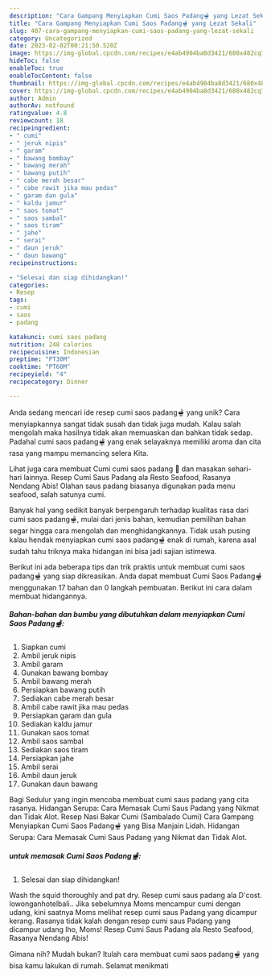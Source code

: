 ```yaml
---
description: "Cara Gampang Menyiapkan Cumi Saos Padang🫕 yang Lezat Sekali"
title: "Cara Gampang Menyiapkan Cumi Saos Padang🫕 yang Lezat Sekali"
slug: 407-cara-gampang-menyiapkan-cumi-saos-padang-yang-lezat-sekali
category: Uncategorized
date: 2023-02-02T00:21:50.520Z
image: https://img-global.cpcdn.com/recipes/e4ab4904ba8d3421/680x482cq70/cumi-saos-padang-foto-resep-utama.jpg
hideToc: false
enableToc: true
enableTocContent: false
thumbnail: https://img-global.cpcdn.com/recipes/e4ab4904ba8d3421/680x482cq70/cumi-saos-padang-foto-resep-utama.jpg
cover: https://img-global.cpcdn.com/recipes/e4ab4904ba8d3421/680x482cq70/cumi-saos-padang-foto-resep-utama.jpg
author: Admin
authorAv: notfound
ratingvalue: 4.8
reviewcount: 18
recipeingredient:
- " cumi"
- " jeruk nipis"
- " garam"
- " bawang bombay"
- " bawang merah"
- " bawang putih"
- " cabe merah besar"
- " cabe rawit jika mau pedas"
- " garam dan gula"
- " kaldu jamur"
- " saos tomat"
- " saos sambal"
- " saos tiram"
- " jahe"
- " serai"
- " daun jeruk"
- " daun bawang"
recipeinstructions:

- "Selesai dan siap dihidangkan!"
categories:
- Resep
tags:
- cumi
- saos
- padang

katakunci: cumi saos padang 
nutrition: 248 calories
recipecuisine: Indonesian
preptime: "PT30M"
cooktime: "PT60M"
recipeyield: "4"
recipecategory: Dinner

---
```





Anda sedang mencari ide resep cumi saos padang🫕 yang unik? Cara menyiapkannya sangat tidak susah dan tidak juga mudah. Kalau salah mengolah maka hasilnya tidak akan memuaskan dan bahkan tidak sedap. Padahal cumi saos padang🫕 yang enak selayaknya memiliki aroma dan cita rasa yang mampu memancing selera Kita.





Lihat juga cara membuat Cumi cumi saos padang 🦑 dan masakan sehari-hari lainnya. Resep Cumi Saus Padang ala Resto Seafood, Rasanya Nendang Abis! Olahan saus padang biasanya digunakan pada menu seafood, salah satunya cumi.

Banyak hal yang sedikit banyak berpengaruh terhadap kualitas rasa dari cumi saos padang🫕, mulai dari jenis bahan, kemudian pemilihan bahan segar hingga cara mengolah dan menghidangkannya. Tidak usah pusing kalau hendak menyiapkan cumi saos padang🫕 enak di rumah, karena asal sudah tahu triknya maka hidangan ini bisa jadi sajian istimewa.






Berikut ini ada beberapa tips dan trik praktis untuk membuat cumi saos padang🫕 yang siap dikreasikan. Anda dapat membuat Cumi Saos Padang🫕 menggunakan 17 bahan dan 0 langkah pembuatan. Berikut ini cara dalam membuat hidangannya.

<!--inarticleads1-->

##### Bahan-bahan dan bumbu yang dibutuhkan dalam menyiapkan Cumi Saos Padang🫕:

1. Siapkan  cumi
1. Ambil  jeruk nipis
1. Ambil  garam
1. Gunakan  bawang bombay
1. Ambil  bawang merah
1. Persiapkan  bawang putih
1. Sediakan  cabe merah besar
1. Ambil  cabe rawit jika mau pedas
1. Persiapkan  garam dan gula
1. Sediakan  kaldu jamur
1. Gunakan  saos tomat
1. Ambil  saos sambal
1. Sediakan  saos tiram
1. Persiapkan  jahe
1. Ambil  serai
1. Ambil  daun jeruk
1. Gunakan  daun bawang


Bagi Sedulur yang ingin mencoba membuat cumi saus padang yang cita rasanya. Hidangan Serupa: Cara Memasak Cumi Saus Padang yang Nikmat dan Tidak Alot. Resep Nasi Bakar Cumi (Sambalado Cumi) Cara Gampang Menyiapkan Cumi Saos Padang🫕 yang Bisa Manjain Lidah. Hidangan Serupa: Cara Memasak Cumi Saus Padang yang Nikmat dan Tidak Alot. 

<!--inarticleads2-->

#####  untuk memasak Cumi Saos Padang🫕:


1. Selesai dan siap dihidangkan!

Wash the squid thoroughly and pat dry. Resep cumi saus padang ala D&#39;cost. lowonganhotelbali.. Jika sebelumnya Moms mencampur cumi dengan udang, kini saatnya Moms melihat resep cumi saus Padang yang dicampur kerang. Rasanya tidak kalah dengan resep cumi saus Padang yang dicampur udang lho, Moms! Resep Cumi Saus Padang ala Resto Seafood, Rasanya Nendang Abis! 

Gimana nih? Mudah bukan? Itulah cara membuat cumi saos padang🫕 yang bisa kamu lakukan di rumah. Selamat menikmati
